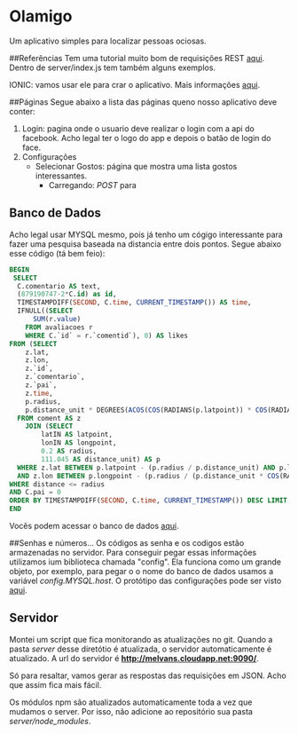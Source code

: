 # Olamigo
Um aplicativo simples para localizar pessoas ociosas.

##Referências
Tem uma tutorial muito bom de requisições REST [aqui](http://adrianmejia.com/blog/2014/10/01/creating-a-restful-api-tutorial-with-nodejs-and-mongodb/). Dentro de server/index.js tem também alguns exemplos.

IONIC: vamos usar ele para crar o aplicativo. Mais informações [aqui](http://ionicframework.com/).

##Páginas
Segue abaixo a lista das páginas queno nosso aplicativo deve conter:

1. Login: pagina onde o usuario deve realizar o login com a api do facebook. Acho legal ter o logo do app e depois o batão de login do face.
2. Configurações
	* Selecionar Gostos: página que mostra uma lista gostos interessantes. 
		* Carregando: *POST* para 

## Banco de Dados
Acho legal usar MYSQL mesmo, pois já tenho um cógigo interessante para fazer uma pesquisa baseada na distancia entre dois pontos. Segue abaixo esse código (tá bem feio):

```sql
BEGIN
 SELECT
  C.comentario AS text,
  (879190747-2*C.id) as id,
  TIMESTAMPDIFF(SECOND, C.time, CURRENT_TIMESTAMP()) AS time,
  IFNULL((SELECT
      SUM(r.value)
    FROM avaliacoes r
    WHERE C.`id` = r.`comentid`), 0) AS likes
FROM (SELECT
    z.lat,
    z.lon,
    z.`id`,
    z.`comentario`,
    z.`pai`,
    z.time,
    p.radius,
    p.distance_unit * DEGREES(ACOS(COS(RADIANS(p.latpoint)) * COS(RADIANS(z.lat)) * COS(RADIANS(p.longpoint - z.lon)) + SIN(RADIANS(p.latpoint)) * SIN(RADIANS(z.lat)))) AS distance
  FROM coment AS z
    JOIN (SELECT
        latIN AS latpoint,
        lonIN AS longpoint,
        0.2 AS radius,
        111.045 AS distance_unit) AS p
  WHERE z.lat BETWEEN p.latpoint - (p.radius / p.distance_unit) AND p.latpoint + (p.radius / p.distance_unit)
  AND z.lon BETWEEN p.longpoint - (p.radius / (p.distance_unit * COS(RADIANS(p.latpoint)))) AND p.longpoint + (p.radius / (p.distance_unit * COS(RADIANS(p.latpoint))))) AS C
WHERE distance <= radius
AND C.pai = 0
ORDER BY TIMESTAMPDIFF(SECOND, C.time, CURRENT_TIMESTAMP()) DESC LIMIT 70;
END
```

Vocês podem acessar o banco de dados [aqui](http://melvans.cloudapp.net/phpmyadmin/).

##Senhas e números...
Os códigos as senha e os codigos estão armazenadas no servidor. Para conseguir pegar essas informações utilizamos ium biblioteca chamada "config". Ela funciona como um grande objeto, por exemplo, para pegar o o nome do banco de dados usamos a variável *config.MYSQL.host*. O protótipo das configurações pode ser visto [aqui](server/config/default.json.example).

## Servidor
Montei um script que fica monitorando as atualizações no git. Quando a pasta *server* desse diretótio é atualizada, o servidor automaticamente é atualizado. A url do servidor é **http://melvans.cloudapp.net:9090/**.

Só para resaltar, vamos gerar as respostas das requisições em JSON. Acho que assim fica mais fácil.

Os módulos npm são atualizados automaticamente toda a vez que mudamos o server. Por isso, não adicione ao repositório sua pasta *server/node_modules*.
